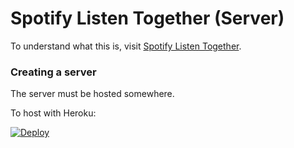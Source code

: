 # Spotify Listen Together (Server)
To understand what this is, visit [Spotify Listen Together](https://github.com/FlafyDev/spotify-listen-together).

### Creating a server
The server must be hosted somewhere.

To host with Heroku:

[![Deploy](https://www.herokucdn.com/deploy/button.svg)](https://heroku.com/deploy)